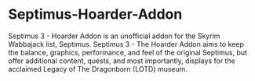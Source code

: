 # Septimus-Hoarder-Addon
Septimus 3 - Hoarder Addon is an unofficial addon for the Skyrim Wabbajack list, Septimus. Septimus 3 - The Hoarder Addon aims to keep the balance, graphics, performance, and feel of the original Septimus, but offer additional content, quests, and most importantly, displays for the acclaimed Legacy of The Dragonborn (LOTD) museum. 
